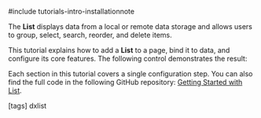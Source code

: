 #include tutorials-intro-installationnote

The **List** displays data from a local or remote data storage and allows users to group, select, search, reorder, and delete items.

This tutorial explains how to add a **List** to a page, bind it to data, and configure its core features. The following control demonstrates the result:

<div class="simulator-desktop-container" data-view="/Content/Applications/20_2/GettingStartedWith/List/index.html, /Content/Applications/20_2/GettingStartedWith/List/index.js, /Content/Applications/20_2/GettingStartedWith/List/index.css"></div>

Each section in this tutorial covers a single configuration step. You can also find the full code in the following GitHub repository: <a href="https://github.com/DevExpress-Examples/getting-started-with-list" target="_blank">Getting Started with List</a>.


[tags] dxlist
